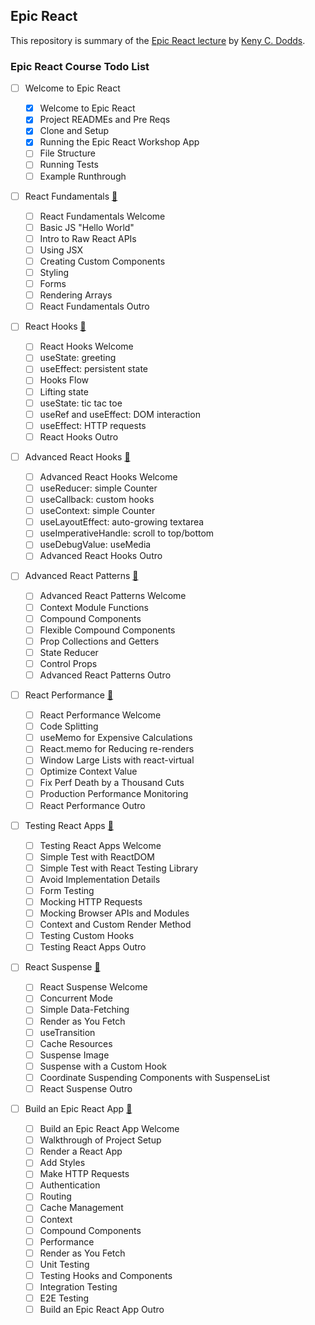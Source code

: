 ## Epic React

This repository is summary of the [Epic React lecture](https://epicreact.dev/) by [Keny C. Dodds](https://github.com/kentcdodds).

### Epic React Course Todo List

- [ ] Welcome to Epic React

  - [x] Welcome to Epic React
  - [x] Project READMEs and Pre Reqs
  - [x] Clone and Setup
  - [x] Running the Epic React Workshop App
  - [ ] File Structure
  - [ ] Running Tests
  - [ ] Example Runthrough

- [ ] React Fundamentals [:link:](./Summary/1_React_Fundamentals/index.md)

  - [ ] React Fundamentals Welcome
  - [ ] Basic JS "Hello World"
  - [ ] Intro to Raw React APIs
  - [ ] Using JSX
  - [ ] Creating Custom Components
  - [ ] Styling
  - [ ] Forms
  - [ ] Rendering Arrays
  - [ ] React Fundamentals Outro

- [ ] React Hooks [:link:](./Summary/2_React_Hooks/index.md)

  - [ ] React Hooks Welcome
  - [ ] useState: greeting
  - [ ] useEffect: persistent state
  - [ ] Hooks Flow
  - [ ] Lifting state
  - [ ] useState: tic tac toe
  - [ ] useRef and useEffect: DOM interaction
  - [ ] useEffect: HTTP requests
  - [ ] React Hooks Outro

- [ ] Advanced React Hooks [:link:](./Summary/3_Advanced_React_Hooks/index.md)

  - [ ] Advanced React Hooks Welcome
  - [ ] useReducer: simple Counter
  - [ ] useCallback: custom hooks
  - [ ] useContext: simple Counter
  - [ ] useLayoutEffect: auto-growing textarea
  - [ ] useImperativeHandle: scroll to top/bottom
  - [ ] useDebugValue: useMedia
  - [ ] Advanced React Hooks Outro

- [ ] Advanced React Patterns [:link:](./Summary/4_Advanced_React_Patterns/index.md)

  - [ ] Advanced React Patterns Welcome
  - [ ] Context Module Functions
  - [ ] Compound Components
  - [ ] Flexible Compound Components
  - [ ] Prop Collections and Getters
  - [ ] State Reducer
  - [ ] Control Props
  - [ ] Advanced React Patterns Outro

- [ ] React Performance [:link:](./Summary/5_React_Performance/index.md)

  - [ ] React Performance Welcome
  - [ ] Code Splitting
  - [ ] useMemo for Expensive Calculations
  - [ ] React.memo for Reducing re-renders
  - [ ] Window Large Lists with react-virtual
  - [ ] Optimize Context Value
  - [ ] Fix Perf Death by a Thousand Cuts
  - [ ] Production Performance Monitoring
  - [ ] React Performance Outro

- [ ] Testing React Apps [:link:](./Summary/6_Testing_React_Apps/index.md)

  - [ ] Testing React Apps Welcome
  - [ ] Simple Test with ReactDOM
  - [ ] Simple Test with React Testing Library
  - [ ] Avoid Implementation Details
  - [ ] Form Testing
  - [ ] Mocking HTTP Requests
  - [ ] Mocking Browser APIs and Modules
  - [ ] Context and Custom Render Method
  - [ ] Testing Custom Hooks
  - [ ] Testing React Apps Outro

- [ ] React Suspense [:link:](./Summary/7_React_Suspense/index.md)

  - [ ] React Suspense Welcome
  - [ ] Concurrent Mode
  - [ ] Simple Data-Fetching
  - [ ] Render as You Fetch
  - [ ] useTransition
  - [ ] Cache Resources
  - [ ] Suspense Image
  - [ ] Suspense with a Custom Hook
  - [ ] Coordinate Suspending Components with SuspenseList
  - [ ] React Suspense Outro

- [ ] Build an Epic React App [:link:](./Summary/8_Build_an_Epic_React_App/index.md)
  - [ ] Build an Epic React App Welcome
  - [ ] Walkthrough of Project Setup
  - [ ] Render a React App
  - [ ] Add Styles
  - [ ] Make HTTP Requests
  - [ ] Authentication
  - [ ] Routing
  - [ ] Cache Management
  - [ ] Context
  - [ ] Compound Components
  - [ ] Performance
  - [ ] Render as You Fetch
  - [ ] Unit Testing
  - [ ] Testing Hooks and Components
  - [ ] Integration Testing
  - [ ] E2E Testing
  - [ ] Build an Epic React App Outro
